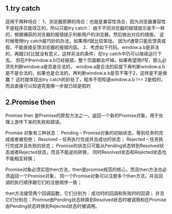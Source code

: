 ## 1.try catch

适用于两种场合：
1、浏览器原罪的场合：也就是兼容性场合，因为浏览器兼容性不是程序员能改正的，所以只能try catch：
由于不同浏览器的报错提示是不一样的，根据捕获的浏览器的报错提示判断用户的浏览器，然后做出对应的措施，
这时候使用try catch是巧妙的办法，如果用if就比较笨拙，
因为if通常只能反馈真或假，不能直接反馈浏览器的报错内容。
2、考虑如下代码。window.a.b是非法的，再跟2对比就没有意义，这样非法的条件，在try catch中仍可以继续运行下去。
但在if中window.a.b已经报错，整个页面都会坏掉。如果希望用if写，那么必须先判断window.a是否是合法的，
window.a是合法的前提下再判断window.a.b是不是合法的，如果也是合法的，再判断window.a.b是否不等于2，这样是不是很蠢？
这时就体现出try catch的妙处了，程序不但知道window.a.b !== 2是假的，而且直接可以知道究竟哪一步就已经是假的

## 2.Promise then

Promise then 是Promise的原型方法之一，返回一个新的Promise对象，用于处理上游传下来的失败和错误。

Promise 对象有三种状态：
  Pending – Promise对象的初始状态，等到任务的完成或者被拒绝；
  Resolved – 任务执行完成并且成功的状态；
  Rejected – 任务执行完成并且失败的状态；
Promise的状态只可能从Pending状态转到Resolved状态或者Rejected状态，而且不能逆向转换，
同时Resolved状态和Rejected状态也不能相互转换；

Promise对象必须实现then方法，then是promise规范的核心，而且then方法也必须返回一个Promise对象，
同一个Promise对象可以注册多个then方法，并且回调的执行顺序跟它们的注册顺序一致；

then方法接受两个回调函数，它们分别为：成功时的回调和失败时的回调；
并且它们分别在：Promise由Pending状态转换到Resolved状态时被调用和在Promise由Pending状态转换到Rejected状态时被调用。
